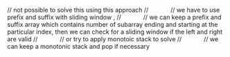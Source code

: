 // not possible to solve this using this approach
//             // we have to use prefix and suffix with sliding window ,
//             // we can keep a prefix and suffix array which contains number of subarray ending and starting at the particular index, then we can check for a sliding window if the left and right are valid
//             // or try to apply monotoic stack to solve
//             // we can keep a monotonic stack and pop if necessary